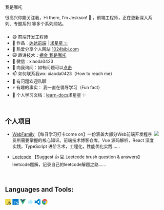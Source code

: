 我是哪吒

很高兴你能关注我，Hi there, I'm Jeskson! 👋 ，前端工程师，正在更新深入系列、专题系列 等多个系列网站。

### 

- 😄 前端开发工程师
- 🏡 作品：<a href="http://www.dadaqianduan.cn/#/" target="_blank">达达前端</a> | <a href="https://github.com/webVueBlog/vueblog" target="_blank">求星星 ✨</a>
- 🌱 热爱分享个人网站 <a href="https://www.1024bibi.com" target="_blank">1024bibi.com</a>
- 😺 趣讲技术：<a href="https://juejin.cn/user/1451011081249175" target="_blank">掘金 我是哪吒</a>
- 💬 微信：xiaoda0423
- 💬 向我询问：如有问题可以[点击](https://github.com/webVueBlog/interview-answe/issues)
- 📫 如何联系我wx: xiaoda0423（How to reach me）
- 🤔 有问题欢迎私聊
- ⚡ 有趣的事实： 我一直在倡导学习（Fun fact）
- 📖 个人学习文档：[learn-docs](https://github.com/learn-docs)求星星 ✨

<br />

## 个人项目

<a href="#"><img src="https://media.giphy.com/media/SWoSkN6DxTszqIKEqv/giphy.gif" align="right" height="275" /></a>

- [WebFamily](https://github.com/webVueBlog/WebFamily)
【每日学习打卡come on】一份涵盖大部分Web前端开发程序员所需要掌握的核心知识。前端技术博客仓库，Vue 源码解析，React 深度实践，TypeScript 进阶艺术，工程化，性能优化实践……

- [Leetcode](https://github.com/webVueBlog/Leetcode)
【Suggest 👍  ‍💻 Leetcode brush question & answers】leetcode题解，记录自己的leetcode解题之路……

<br />

## Languages and Tools:

<code><img height="20" src="https://raw.githubusercontent.com/github/explore/80688e429a7d4ef2fca1e82350fe8e3517d3494d/topics/javascript/javascript.png"></code>
<code><img height="20" src="https://raw.githubusercontent.com/github/explore/80688e429a7d4ef2fca1e82350fe8e3517d3494d/topics/typescript/typescript.png"></code>
<code><img height="20" src="https://raw.githubusercontent.com/github/explore/80688e429a7d4ef2fca1e82350fe8e3517d3494d/topics/vue/vue.png"></code>
<code><img height="20" src="https://raw.githubusercontent.com/github/explore/80688e429a7d4ef2fca1e82350fe8e3517d3494d/topics/react/react.png"></code>
<code><img height="20" src="https://raw.githubusercontent.com/github/explore/80688e429a7d4ef2fca1e82350fe8e3517d3494d/topics/visual-studio-code/visual-studio-code.png"></code>
<code><img height="20" src="https://raw.githubusercontent.com/github/explore/80688e429a7d4ef2fca1e82350fe8e3517d3494d/topics/chrome/chrome.png"></code>

